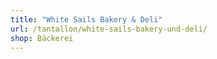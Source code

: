 ```yaml
---
title: "White Sails Bakery & Deli"
url: /tantallon/white-sails-bakery-und-deli/
shop: Bäckerei
---
```

